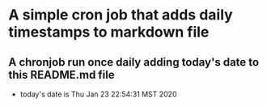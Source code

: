 A simple cron job that adds daily timestamps to markdown file
============================================================
## A chronjob run once daily adding today's date to this README.md file
* today's date is Thu Jan 23 22:54:31 MST 2020
